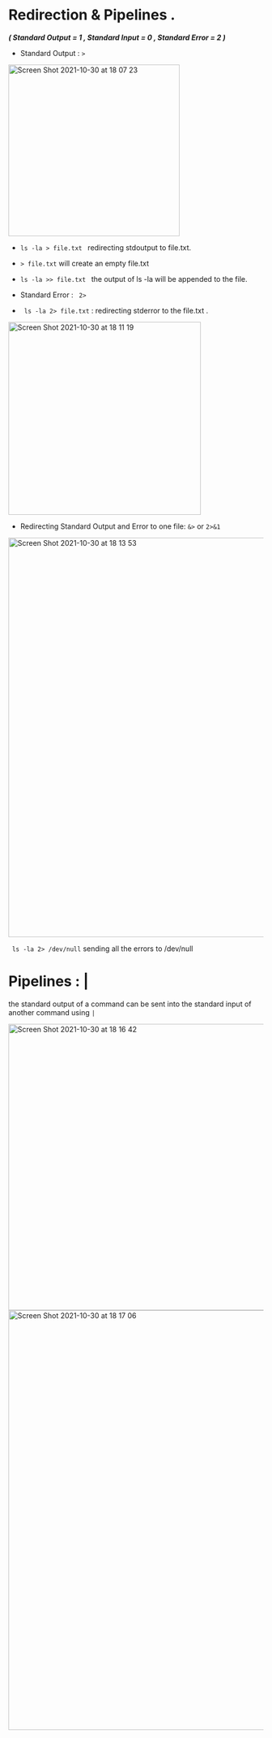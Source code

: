 # Redirection & Pipelines .

***( Standard Output = 1  , Standard Input  = 0 , Standard Error = 2 )***

* Standard Output : ```>```

<img width="338" alt="Screen Shot 2021-10-30 at 18 07 23" src="https://user-images.githubusercontent.com/92652606/139540695-0fab426a-319e-44ac-9a7e-c0ea145c278d.png">

* ```ls -la > file.txt ```  redirecting stdoutput to file.txt.
* ```> file.txt```  will create an empty file.txt 
* ```ls -la >> file.txt ``` the output of ls -la will be appended to the file.

* Standard Error : ``` 2>```

* ``` ls -la 2> file.txt``` : redirecting stderror to the file.txt .

<img width="380" alt="Screen Shot 2021-10-30 at 18 11 19" src="https://user-images.githubusercontent.com/92652606/139540782-a4200048-329f-45c9-94c0-1073699afce0.png">

* Redirecting Standard Output and Error to one file: ```&>``` or ```2>&1```

<img width="787" alt="Screen Shot 2021-10-30 at 18 13 53" src="https://user-images.githubusercontent.com/92652606/139540853-dc0105cc-dbba-4ce5-bb87-873d18278117.png">

``` ls -la 2> /dev/null``` sending all the errors to /dev/null 

# Pipelines : | 

the standard output of a command can be sent into the standard input of another command using ```|```


<img width="564" alt="Screen Shot 2021-10-30 at 18 16 42" src="https://user-images.githubusercontent.com/92652606/139540970-5d1aa73f-1951-478f-9b81-e0fb38bdfe7b.png">

<img width="827" alt="Screen Shot 2021-10-30 at 18 17 06" src="https://user-images.githubusercontent.com/92652606/139540974-1bfb1352-5c6f-41ae-9743-5976978ad7ab.png">


